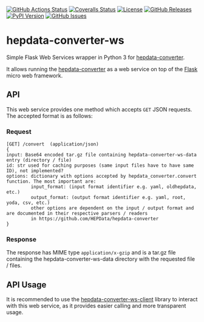 [![GitHub Actions Status](https://github.com/HEPData/hepdata-converter-ws/workflows/Continuous%20Integration/badge.svg?branch=master)](https://github.com/HEPData/hepdata-converter-ws/actions?query=branch%3Amaster)
[![Coveralls Status](https://coveralls.io/repos/github/HEPData/hepdata-converter-ws/badge.svg?branch=master)](https://coveralls.io/github/HEPData/hepdata-converter-ws?branch=master)
[![License](https://img.shields.io/github/license/HEPData/hepdata-converter-ws.svg)](https://github.com/HEPData/hepdata-converter-ws/blob/master/LICENSE.txt)
[![GitHub Releases](https://img.shields.io/github/release/hepdata/hepdata-converter-ws.svg?maxAge=2592000)](https://github.com/HEPData/hepdata-converter-ws/releases)
[![PyPI Version](https://img.shields.io/pypi/v/hepdata-converter-ws)](https://pypi.org/project/hepdata-converter-ws/)
[![GitHub Issues](https://img.shields.io/github/issues/hepdata/hepdata-converter-ws.svg?maxAge=2592000)](https://github.com/HEPData/hepdata-converter-ws/issues)


# hepdata-converter-ws

Simple Flask Web Services wrapper in Python 3 for
[hepdata-converter](https://github.com/HEPData/hepdata-converter).

It allows running the
[hepdata-converter](https://github.com/HEPData/hepdata-converter) as a
web service on top of the [Flask](https://palletsprojects.com/p/flask/)
micro web framework.

## API

This web service provides one method which accepts `GET` JSON requests.
The accepted format is as follows:

### Request

```
[GET] /convert  (application/json)
{
input: Base64 encoded tar.gz file containing hepdata-converter-ws-data entry (directory / file)
id: str used for caching purposes (same input files have to have same ID), not implemented?
options: dictionary with options accepted by hepdata_converter.convert function. The most important are:
         input_format: (input format identifier e.g. yaml, oldhepdata, etc.)
         output_format: (output format identifier e.g. yaml, root, yoda, csv, etc.)
         other options are dependent on the input / output format and are documented in their respective parsers / readers
         in https://github.com/HEPData/hepdata-converter
}
```

### Response

The response has MIME type `application/x-gzip` and is a tar.gz file
containing the hepdata-converter-ws-data directory with the
requested file / files.


## API Usage

It is recommended to use the
[hepdata-converter-ws-client](https://github.com/HEPData/hepdata-converter-ws-client)
library to interact with this web service, as it provides easier calling
and more transparent usage.